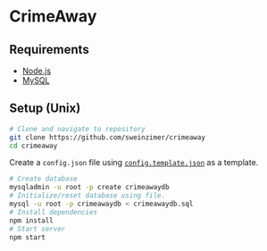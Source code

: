 # CrimeAway

## Requirements

- [Node.js](https://nodejs.org/en/download/)
- [MySQL](https://dev.mysql.com/doc/refman/5.7/en/installing.html)

## Setup (Unix)

```sh
# Clone and navigate to repository
git clone https://github.com/sweinzimer/crimeaway
cd crimeaway
```

Create a `config.json` file using [`config.template.json`](./config.template.json) as a template.

```sh
# Create database
mysqladmin -u root -p create crimeawaydb
# Initialize/reset database using file.
mysql -u root -p crimeawaydb < crimeawaydb.sql 
# Install dependencies
npm install
# Start server
npm start
```
